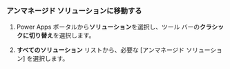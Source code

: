### <a name="navigate-to-an-unmanaged-solution"></a>アンマネージド ソリューションに移動する

1. Power Apps ポータルから**ソリューション**を選択し、ツール バーの**クラシックに切り替え**を選択します。

2. **すべてのソリューション** リストから、必要な [アンマネージド ソリューション] を選択します。

